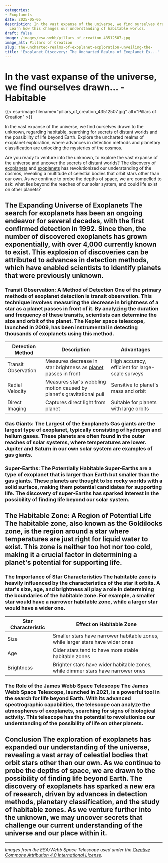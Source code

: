 ```yaml
---
categories:
- Exoplanets
date: 2025-05-05
description: In the vast expanse of the universe, we find ourselves drawn to the unknown,...
  Learn how this changes our understanding of habitable worlds.
draft: false
image: /images/esa-webb/pillars_of_creation_43512507.jpg
image_alt: Pillars of Creation
slug: the-uncharted-realms-of-exoplanet-exploration-unveiling-the-
title: 'Exoplanet Discovery: The Uncharted Realms of Exoplanet Ex...'
---
```


# In the vast expanse of the universe, we find ourselves drawn... - Habitable
{{< esa-image filename="pillars_of_creation_43512507.jpg" alt="Pillars of Creation" >}}



In the vast expanse of the universe, we find ourselves drawn to the unknown, regarding habitable, searching for secrets of distant worlds and the possibility of life beyond Earth. Explore the uncharted realms of exoplanet exploration, where advances in detection methods and planetary classification are unlocking the mysteries of the cosmos.

Are you ready to venture into the unknown, to explore the vast expanse of the universe and uncover the secrets of distant worlds? The discovery of [exoplanets](/blog/the-cosmic-dance-of-exoplanets-and-habitable-zones) and [exoplanets](/blog/unveiling-the-secrets-of-exoplanets-in-the-habitable-zone) has revolutionized our understanding of the cosmos, revealing a multitude of celestial bodies that orbit stars other than our own. As we continue to probe the depths of space, we are compelled to ask: what lies beyond the reaches of our solar system, and could life exist on other planets?

 ## The Expanding Universe of Exoplanets The search for exoplanets has been an ongoing endeavor for several decades, with the first confirmed detection in 1992. Since then, the number of discovered exoplanets has grown exponentially, with over 4,000 currently known to exist. This explosion of discoveries can be attributed to advances in detection methods, which have enabled scientists to identify planets that were previously unknown.

 ### Transit Observation: A Method of Detection One of the primary methods of exoplanet detection is transit observation. This technique involves measuring the decrease in brightness of a star as a planet passes in front of it. By analyzing the duration and frequency of these transits, scientists can determine the size and orbit of the planet. The Kepler space telescope, launched in 2009, has been instrumental in detecting thousands of exoplanets using this method.

 | **Detection Method** | **Description** | **Advantages** |
| --- | --- | --- |
| Transit Observation | Measures decrease in star brightness as [planet](/blog/exoplanets-in-the-habitable-zone-a-new-era-in-the-search-for) passes in front | High accuracy, efficient for large-scale surveys |
| Radial Velocity | Measures star's wobbling motion caused by planet's gravitational pull | Sensitive to planet's mass and orbit |
| Direct Imaging | Captures direct light from planet | Suitable for planets with large orbits | ## Planetary Classification: Understanding the Diversity of Exoplanets Exoplanets come in a wide range of sizes and types, from small, rocky worlds to massive gas giants. By classifying these planets, scientists can better understand their composition, atmosphere, and potential for supporting life. The main categories of exoplanets include:

 ### Gas Giants: The Largest of the Exoplanets Gas giants are the largest type of exoplanet, typically consisting of hydrogen and helium gases. These planets are often found in the outer reaches of solar systems, where temperatures are lower. Jupiter and Saturn in our own solar system are examples of gas giants.

 ### Super-Earths: The Potentially Habitable Super-Earths are a type of exoplanet that is larger than Earth but smaller than the gas giants. These planets are thought to be rocky worlds with a solid surface, making them potential candidates for supporting life. The discovery of super-Earths has sparked interest in the possibility of finding life beyond our solar system.

 ## The Habitable Zone: A Region of Potential Life The habitable zone, also known as the Goldilocks zone, is the region around a star where temperatures are just right for liquid water to exist. This zone is neither too hot nor too cold, making it a crucial factor in determining a planet's potential for supporting life.

 ### The Importance of Star Characteristics The habitable zone is heavily influenced by the characteristics of the star it orbits. A star's size, age, and brightness all play a role in determining the boundaries of the habitable zone. For example, a smaller star would have a narrower habitable zone, while a larger star would have a wider one.

 | **Star Characteristic** | **Effect on Habitable Zone** |
| --- | --- |
| Size | Smaller stars have narrower habitable zones, while larger stars have wider ones |
| Age | Older stars tend to have more stable habitable zones |
| Brightness | Brighter stars have wider habitable zones, while dimmer stars have narrower ones | ## The Search for Life Beyond Earth The discovery of exoplanets has raised hopes of finding life beyond our solar system. While we have yet to find definitive evidence of extraterrestrial life, the search continues. By studying the atmospheres of exoplanets, scientists can look for signs of biological activity, such as the presence of oxygen or methane.

 ### The Role of the James Webb Space Telescope The James Webb Space Telescope, launched in 2021, is a powerful tool in the search for life beyond Earth. With its advanced spectrographic capabilities, the telescope can analyze the atmospheres of exoplanets, searching for signs of biological activity. This telescope has the potential to revolutionize our understanding of the possibility of life on other planets.

 ## Conclusion The exploration of exoplanets has expanded our understanding of the universe, revealing a vast array of celestial bodies that orbit stars other than our own. As we continue to probe the depths of space, we are drawn to the possibility of finding life beyond Earth. The discovery of exoplanets has sparked a new era of research, driven by advances in detection methods, planetary classification, and the study of habitable zones. As we venture further into the unknown, we may uncover secrets that challenge our current understanding of the universe and our place within it.

---

*Images from the ESA/Webb Space Telescope used under the [Creative Commons Attribution 4.0 International License](https://creativecommons.org/licenses/by/4.0).*